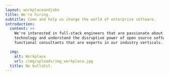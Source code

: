 ```yaml
---
layout: workplaceandjobs
title: We're hiring.
subtitle: Come and help us change the world of enterprise software.
introduction:
  content: >+
    We're interested in full-stack engineers that are passionate about
    technology and understand the disruptive power of open source software and
    functional consultants that are experts in our industry verticals. 

  img:
    alt: Workplace
    url: /img/uploads/img_workplace.jpg
  title: No bullshit.
---
```


